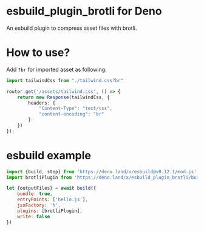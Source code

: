 esbuild_plugin_brotli for Deno
==============================

An esbuild plugin to compress asset files with brotli.

# How to use?

Add `?br` for imported asset as following: 

```typescript
import tailwindCss from "./tailwind.css?br"

router.get('/assets/tailwind.css', () => {
    return new Response(tailwindCss, {
        headers: {
            "Content-Type": "text/css",
            "content-encoding": "br"
        }
    })
});
```

# esbuild example

```javascript
import {build, stop} from 'https://deno.land/x/esbuild@v0.12.1/mod.js'
import brotliPlugin from 'https://deno.land/x/esbuild_plugin_brotli/build.js'

let {outputFiles} = await build({
    bundle: true,
    entryPoints: ['hello.js'],
    jsxFactory: 'h',
    plugins: [brotliPlugin],
    write: false
})
```




